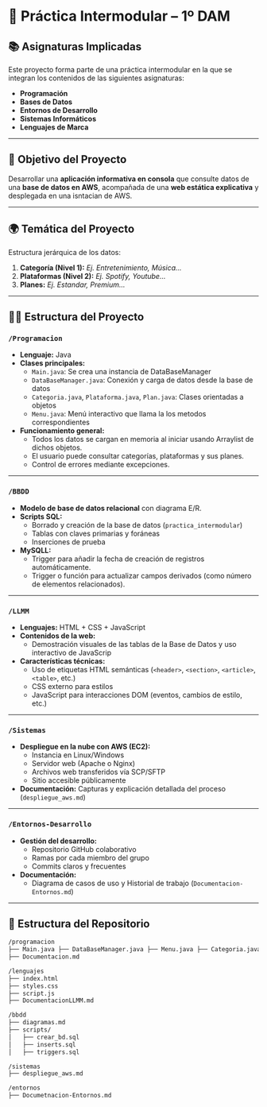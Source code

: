 # 🧩 Práctica Intermodular – 1º DAM

## 📚 Asignaturas Implicadas

Este proyecto forma parte de una práctica intermodular en la que se integran los contenidos de las siguientes asignaturas:

- **Programación**
- **Bases de Datos**
- **Entornos de Desarrollo**
- **Sistemas Informáticos**
- **Lenguajes de Marca**

---

## 🎯 Objetivo del Proyecto

Desarrollar una **aplicación informativa en consola** que consulte datos de una **base de datos en AWS**, acompañada de una **web estática explicativa** y desplegada en una isntacian de AWS.

---

## 🌍 Temática del Proyecto
Estructura jerárquica de los datos:

1. **Categoría (Nivel 1):** _Ej. Entretenimiento, Música..._
2. **Plataformas (Nivel 2):** _Ej. Spotify, Youtube..._
3. **Planes:** _Ej. Estandar, Premium..._

---

## 🧑‍💻 Estructura del Proyecto

### `/Programacion`

- **Lenguaje:** Java
- **Clases principales:**
  - `Main.java`: Se crea una instancia de DataBaseManager 
  - `DataBaseManager.java`: Conexión y carga de datos desde la base de datos
  - `Categoria.java`, `Plataforma.java`, `Plan.java`: Clases orientadas a objetos
  - `Menu.java`: Menú interactivo que llama la los metodos correspondientes 
- **Funcionamiento general:**
  - Todos los datos se cargan en memoria al iniciar usando Arraylist de dichos objetos.
  - El usuario puede consultar categorías, plataformas y sus planes.
  - Control de errores mediante excepciones.

---

### `/BBDD`

- **Modelo de base de datos relacional** con diagrama E/R.
- **Scripts SQL:**
  - Borrado y creación de la base de datos (`practica_intermodular`)
  - Tablas con claves primarias y foráneas
  - Inserciones de prueba
- **MySQLL:**
  - Trigger para añadir la fecha de creación de registros automáticamente.
  - Trigger o función para actualizar campos derivados (como número de elementos relacionados).

---

### `/LLMM`

- **Lenguajes:** HTML + CSS + JavaScript
- **Contenidos de la web:**
  - Demostración visuales de las tablas de la Base de Datos y uso interactivo de JavaScrip
- **Características técnicas:**
  - Uso de etiquetas HTML semánticas (`<header>`, `<section>`, `<article>`, `<table>`, etc.)
  - CSS externo para estilos
  - JavaScript para interacciones DOM (eventos, cambios de estilo, etc.)

---

### `/Sistemas`

- **Despliegue en la nube con AWS (EC2):**
  - Instancia en Linux/Windows
  - Servidor web (Apache o Nginx)
  - Archivos web transferidos vía SCP/SFTP
  - Sitio accesible públicamente
- **Documentación:** Capturas y explicación detallada del proceso (`despliegue_aws.md`)

---

### `/Entornos-Desarrollo`

- **Gestión del desarrollo:**
  - Repositorio GitHub colaborativo
  - Ramas por cada miembro del grupo
  - Commits claros y frecuentes
- **Documentación:**
  - Diagrama de casos de uso y Historial de trabajo (`Documentacion-Entornos.md`)

---

## 📁 Estructura del Repositorio

```bash
/programacion
├── Main.java ├── DataBaseManager.java ├── Menu.java ├── Categoria.java ├── Plataforma.java ├── Plan.java
├── Documentacion.md

/lenguajes
├── index.html
├── styles.css
├── script.js
├── DocumentacionLLMM.md

/bbdd
├── diagramas.md
├── scripts/
│   ├── crear_bd.sql
│   ├── inserts.sql
│   ├── triggers.sql

/sistemas
├── despliegue_aws.md

/entornos
├── Documetnacion-Entornos.md
